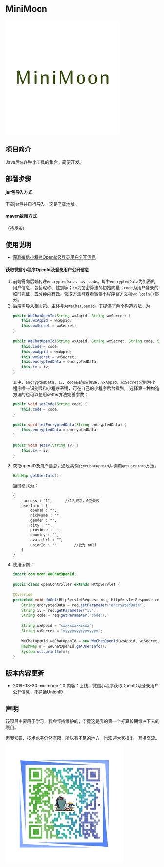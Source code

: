 # MiniMoon
![MiniMoon](images/logo.png)

## 项目简介
Java后端各种小工具的集合，简便开发。

## 部署步骤

#### jar包导入方式
下载jar包并自行导入，这是[下载地址](https://github.com/Monhitul/minimoon/jar/minimoon-1.0.jar)。

#### maven依赖方式
（待发布）

## 使用说明

* [获取微信小程序OpenId及登录用户公开信息](#获取微信小程序OpenId及登录用户公开信息)

#### 获取微信小程序OpenId及登录用户公开信息
1. 前端需向后端传递``encryptedData``、``iv``、``code``。其中``encryptedData``为加密的用户信息，包括昵称、性别等；``iv``为加密算法的初始向量；``code``为用户登录的临时凭证，五分钟内有效。获取方法可查看微信小程序官方文档``wx.login()``部分。
2. 后端需导入相关包。主体类为``WeChatOpenId``，其提供了两个构造方法，为
    ```java
    public WeChatOpenId(String wxAppid, String wxSecret) {
        this.wxAppid = wxAppid;
        this.wxSecret = wxSecret;
    }

    public WeChatOpenId(String wxAppid, String wxSecret, String code, String encryptedData, String iv) {
        this.code = code;
        this.wxAppid = wxAppid;
        this.wxSecret = wxSecret;
        this.encryptedData = encryptedData;
        this.iv = iv;
    }
    ```
    其中，``encryptedData``、``iv``、``code``由前端传递，``wxAppid``、``wxSecret``分别为小程序唯一识别号和小程序密钥，可在自己的小程序后台看到。
    选择第一种构造方法的也可以使用setter方法完善参数：
    ```java
    public void setCode(String code) {
        this.code = code;
    }

    public void setEncryptedData(String encryptedData) {
        this.encryptedData = encryptedData;
    }

    public void setIv(String iv) {
        this.iv = iv;
    }
    ```
3. 获取openID及用户信息，通过实例化``WeChatOpenId``并调用``getUserInfo``方法。
    ```java
    HashMap getUserInfo();
    ```
    返回格式为：
    ```
    {
        success : "1",      //1为成功，0位失败
        userInfo : {
            openId : "",
            nickName : "",
            gender : "",
            city : "",
            province : "",
            country : "",
            avatarUrl : "",
            unionId : ""        //此为 null
        }
    }
    ```
4. 使用示例：
    ```java
    import com.moon.WeChatOpenId;
    
    public class openController extends HttpServlet {

    @Override
    protected void doGet(HttpServletRequest req, HttpServletResponse resp) throws ServletException, IOException {
        String encryptedData = req.getParameter("encryptedData");
        String iv = req.getParameter("iv");
        String code = req.getParameter("code");

        String wxAppid = "xxxxxxxxxxxxx";
        String wxSecret = "yyyyyyyyyyyyyyyy";
        
        WeChatOpenId weChatOpenId = new WeChatOpenId(wxAppid, wxSecret, code, encryptedData, iv);
        HashMap m = weChatOpenId.getUserInfo();
        System.out.println(m);
    }
    ```
## 版本内容更新
* 2019-03-30  minimoon-1.0  内容：上线，微信小程序获取OpenID及登录用户公开信息，不包括UnionID

## 声明
该项目主要用于学习，我会坚持维护的，毕竟这是我的第一个打算长期维护下去的项目。

但我知识、技术水平仍然有限，所以有不足的地方，也欢迎大家指出，互相交流。

![Monhitul](images/monhitul.png)
